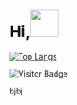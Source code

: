 # Hi,<img src="https://camo.githubusercontent.com/75dc1c8b7e5ab93cc6a6f22cdd58e8f8384245cc/68747470733a2f2f6d656469612e67697068792e636f6d2f6d656469612f6d47634e6a736657416a593541455a4e77362f67697068792e676966" width="50" data-canonical-src="https://media.giphy.com/media/mGcNjsfWAjY5AEZNw6/giphy.gif" style="max-width:100%;">


[![Top Langs](https://github-readme-stats.vercel.app/api/top-langs/?username=Rdx11&bg_color=30,21262d,21262d&title_color=fff&text_color=fff)](https://github.com/anuraghazra/github-readme-stats)
<!--![Anurag's github stats](https://github-readme-stats.vercel.app/api?username=Rdx11&bg_color=30,21262d,21262d&title_color=fff&text_color=fff)-->
![Visitor Badge](https://visitor-badge.laobi.icu/badge?page_id=Rdx11.Rdx11)

bjbj
